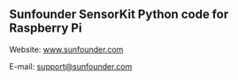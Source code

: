 ## Sunfounder SensorKit Python code for Raspberry Pi

Website:
	www.sunfounder.com

E-mail:
	support@sunfounder.com

